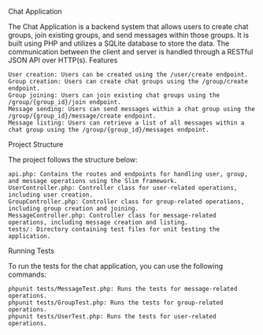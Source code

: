 Chat Application

The Chat Application is a backend system that allows users to create chat groups, join existing groups, and send messages within those groups. It is built using PHP and utilizes a SQLite database to store the data. The communication between the client and server is handled through a RESTful JSON API over HTTP(s).
Features

    User creation: Users can be created using the /user/create endpoint.
    Group creation: Users can create chat groups using the /group/create endpoint.
    Group joining: Users can join existing chat groups using the /group/{group_id}/join endpoint.
    Message sending: Users can send messages within a chat group using the /group/{group_id}/message/create endpoint.
    Message listing: Users can retrieve a list of all messages within a chat group using the /group/{group_id}/messages endpoint.

Project Structure

The project follows the structure below:

    api.php: Contains the routes and endpoints for handling user, group, and message operations using the Slim framework.
    UserController.php: Controller class for user-related operations, including user creation.
    GroupController.php: Controller class for group-related operations, including group creation and joining.
    MessageController.php: Controller class for message-related operations, including message creation and listing.
    tests/: Directory containing test files for unit testing the application.

Running Tests

To run the tests for the chat application, you can use the following commands:

    phpunit tests/MessageTest.php: Runs the tests for message-related operations.
    phpunit tests/GroupTest.php: Runs the tests for group-related operations.
    phpunit tests/UserTest.php: Runs the tests for user-related operations.